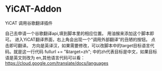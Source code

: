 # YiCAT-Addon
YiCAT 调用谷歌翻译插件

自己去申请一个谷歌翻译api,填到脚本里的相应位置。
用油猴来添加这个脚本即可。
进入YiCAT翻译界面，右上角会出现一个“调用外部翻译”的丑陋的按钮。
点击即可翻译。
方向是英译汉，如果需要修改，可以改脚本中的target目标语言代码。就是这一行代码 fullurl += "&target=zh"; 中的zh代表目标是中文，如果目标语是英文则改为 en,其他语言代码可以看： https://cloud.google.com/translate/docs/languages
